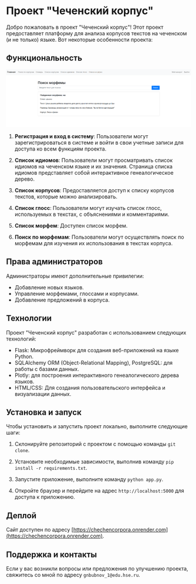 # Проект "Чеченский корпус"

Добро пожаловать в проект "Чеченский корпус"! Этот проект предоставляет платформу для анализа корпусов текстов на чеченском (и не только) языке. Вот некоторые особенности проекта:

## Функциональность

![Пример использования](/example.png)

1. **Регистрация и вход в систему**: Пользователи могут зарегистрироваться в системе и войти в свои учетные записи для доступа ко всем функциям проекта.

2. **Список идиомов**: Пользователи могут просматривать список идиомов на чеченском языке и их значения. Страница списка идиомов представляет собой интерактивное генеалогическое дерево.

3. **Список корпусов**: Предоставляется доступ к списку корпусов текстов, которые можно анализировать.

4. **Список глосс**: Пользователи могут изучать список глосс, используемых в текстах, с объяснениями и комментариями.

5. **Список морфем**: Доступен список морфем.

6. **Поиск по морфемам**: Пользователи могут осуществлять поиск по морфемам для изучения их использования в текстах корпуса.

## Права администраторов

Администраторы имеют дополнительные привилегии:

- Добавление новых языков.
- Управление морфемами, глоссами и корпусами.
- Добавление предложений в корпуса.

## Технологии

Проект "Чеченский корпус" разработан с использованием следующих технологий:

- Flask: Микрофреймворк для создания веб-приложений на языке Python.
- SQLAlchemy ORM (Object-Relational Mapping), PostgreSQL: для работы с базами данных.
- Plotly: для построения интерактивного генеалогического дерева языков.
- HTML/CSS: Для создания пользовательского интерфейса и визуализации данных.

## Установка и запуск

Чтобы установить и запустить проект локально, выполните следующие шаги:

1. Склонируйте репозиторий с проектом с помощью команды `git clone`.

2. Установите необходимые зависимости, выполнив команду `pip install -r requirements.txt`.

3. Запустите приложение, выполните команду `python app.py`.

4. Откройте браузер и перейдите на адрес `http://localhost:5000` для доступа к приложению.

## Деплой

Сайт доступен по адресу [https://chechencorpora.onrender.com](https://chechencorpora.onrender.com).

## Поддержка и контакты

Если у вас возникли вопросы или предложения по улучшению проекта, свяжитесь со мной по адресу `gnbubnov_1@edu.hse.ru`.
